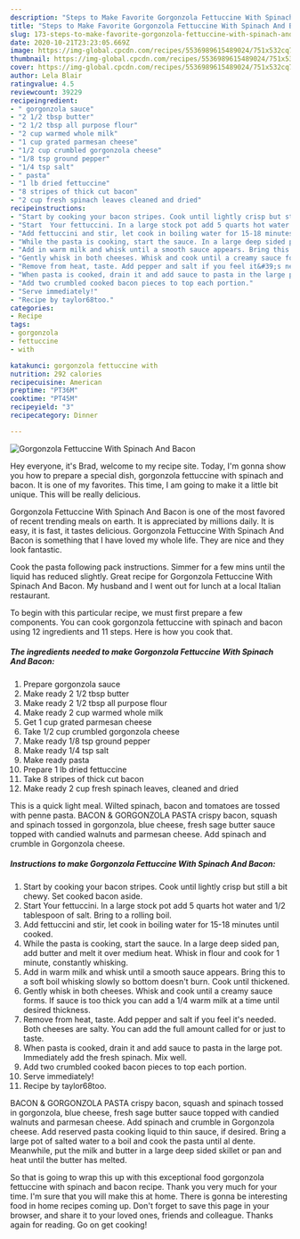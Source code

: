```yaml
---
description: "Steps to Make Favorite Gorgonzola Fettuccine With Spinach And Bacon"
title: "Steps to Make Favorite Gorgonzola Fettuccine With Spinach And Bacon"
slug: 173-steps-to-make-favorite-gorgonzola-fettuccine-with-spinach-and-bacon
date: 2020-10-21T23:23:05.669Z
image: https://img-global.cpcdn.com/recipes/5536989615489024/751x532cq70/gorgonzola-fettuccine-with-spinach-and-bacon-recipe-main-photo.jpg
thumbnail: https://img-global.cpcdn.com/recipes/5536989615489024/751x532cq70/gorgonzola-fettuccine-with-spinach-and-bacon-recipe-main-photo.jpg
cover: https://img-global.cpcdn.com/recipes/5536989615489024/751x532cq70/gorgonzola-fettuccine-with-spinach-and-bacon-recipe-main-photo.jpg
author: Lela Blair
ratingvalue: 4.5
reviewcount: 39229
recipeingredient:
- " gorgonzola sauce"
- "2 1/2 tbsp butter"
- "2 1/2 tbsp all purpose flour"
- "2 cup warmed whole milk"
- "1 cup grated parmesan cheese"
- "1/2 cup crumbled gorgonzola cheese"
- "1/8 tsp ground pepper"
- "1/4 tsp salt"
- " pasta"
- "1 lb dried fettuccine"
- "8 stripes of thick cut bacon"
- "2 cup fresh spinach leaves cleaned and dried"
recipeinstructions:
- "Start by cooking your bacon stripes. Cook until lightly crisp but still a bit chewy. Set cooked bacon aside."
- "Start  Your fettuccini. In a large stock pot add 5 quarts hot water and 1/2 tablespoon of salt. Bring to a rolling boil."
- "Add fettuccini and stir, let cook in boiling water for 15-18 minutes until cooked."
- "While the pasta is cooking, start the sauce. In a large deep sided pan, add butter and melt it over medium heat. Whisk in flour and cook for 1 minute, constantly whisking."
- "Add in warm milk and whisk until a smooth sauce appears. Bring this to a soft boil whisking slowly so bottom doesn&#39;t burn. Cook until thickened."
- "Gently whisk in both cheeses. Whisk and cook until a creamy sauce forms. If sauce is too thick you can add a 1/4 warm milk at a time until desired thickness."
- "Remove from heat, taste. Add pepper and salt if you feel it&#39;s needed. Both cheeses are salty. You can add the full amount called for or just to taste."
- "When pasta is cooked, drain it and add sauce to pasta in the large pot. Immediately add the fresh spinach. Mix well."
- "Add two crumbled cooked bacon pieces to top each portion."
- "Serve immediately!"
- "Recipe by taylor68too."
categories:
- Recipe
tags:
- gorgonzola
- fettuccine
- with

katakunci: gorgonzola fettuccine with 
nutrition: 292 calories
recipecuisine: American
preptime: "PT36M"
cooktime: "PT45M"
recipeyield: "3"
recipecategory: Dinner

---
```



![Gorgonzola Fettuccine With Spinach And Bacon](https://img-global.cpcdn.com/recipes/5536989615489024/751x532cq70/gorgonzola-fettuccine-with-spinach-and-bacon-recipe-main-photo.jpg)

Hey everyone, it's Brad, welcome to my recipe site. Today, I'm gonna show you how to prepare a special dish, gorgonzola fettuccine with spinach and bacon. It is one of my favorites. This time, I am going to make it a little bit unique. This will be really delicious.

Gorgonzola Fettuccine With Spinach And Bacon is one of the most favored of recent trending meals on earth. It is appreciated by millions daily. It is easy, it is fast, it tastes delicious. Gorgonzola Fettuccine With Spinach And Bacon is something that I have loved my whole life. They are nice and they look fantastic.

Cook the pasta following pack instructions. Simmer for a few mins until the liquid has reduced slightly. Great recipe for Gorgonzola Fettuccine With Spinach And Bacon. My husband and I went out for lunch at a local Italian restaurant.


To begin with this particular recipe, we must first prepare a few components. You can cook gorgonzola fettuccine with spinach and bacon using 12 ingredients and 11 steps. Here is how you cook that.

<!--inarticleads1-->

##### The ingredients needed to make Gorgonzola Fettuccine With Spinach And Bacon:

1. Prepare  gorgonzola sauce
1. Make ready 2 1/2 tbsp butter
1. Make ready 2 1/2 tbsp all purpose flour
1. Make ready 2 cup warmed whole milk
1. Get 1 cup grated parmesan cheese
1. Take 1/2 cup crumbled gorgonzola cheese
1. Make ready 1/8 tsp ground pepper
1. Make ready 1/4 tsp salt
1. Make ready  pasta
1. Prepare 1 lb dried fettuccine
1. Take 8 stripes of thick cut bacon
1. Make ready 2 cup fresh spinach leaves, cleaned and dried


This is a quick light meal. Wilted spinach, bacon and tomatoes are tossed with penne pasta. BACON &amp; GORGONZOLA PASTA crispy bacon, squash and spinach tossed in gorgonzola, blue cheese, fresh sage butter sauce topped with candied walnuts and parmesan cheese. Add spinach and crumble in Gorgonzola cheese. 

<!--inarticleads2-->

##### Instructions to make Gorgonzola Fettuccine With Spinach And Bacon:

1. Start by cooking your bacon stripes. Cook until lightly crisp but still a bit chewy. Set cooked bacon aside.
1. Start  Your fettuccini. In a large stock pot add 5 quarts hot water and 1/2 tablespoon of salt. Bring to a rolling boil.
1. Add fettuccini and stir, let cook in boiling water for 15-18 minutes until cooked.
1. While the pasta is cooking, start the sauce. In a large deep sided pan, add butter and melt it over medium heat. Whisk in flour and cook for 1 minute, constantly whisking.
1. Add in warm milk and whisk until a smooth sauce appears. Bring this to a soft boil whisking slowly so bottom doesn&#39;t burn. Cook until thickened.
1. Gently whisk in both cheeses. Whisk and cook until a creamy sauce forms. If sauce is too thick you can add a 1/4 warm milk at a time until desired thickness.
1. Remove from heat, taste. Add pepper and salt if you feel it&#39;s needed. Both cheeses are salty. You can add the full amount called for or just to taste.
1. When pasta is cooked, drain it and add sauce to pasta in the large pot. Immediately add the fresh spinach. Mix well.
1. Add two crumbled cooked bacon pieces to top each portion.
1. Serve immediately!
1. Recipe by taylor68too.


BACON &amp; GORGONZOLA PASTA crispy bacon, squash and spinach tossed in gorgonzola, blue cheese, fresh sage butter sauce topped with candied walnuts and parmesan cheese. Add spinach and crumble in Gorgonzola cheese. Add reserved pasta cooking liquid to thin sauce, if desired. Bring a large pot of salted water to a boil and cook the pasta until al dente. Meanwhile, put the milk and butter in a large deep sided skillet or pan and heat until the butter has melted. 

So that is going to wrap this up with this exceptional food gorgonzola fettuccine with spinach and bacon recipe. Thank you very much for your time. I'm sure that you will make this at home. There is gonna be interesting food in home recipes coming up. Don't forget to save this page in your browser, and share it to your loved ones, friends and colleague. Thanks again for reading. Go on get cooking!
